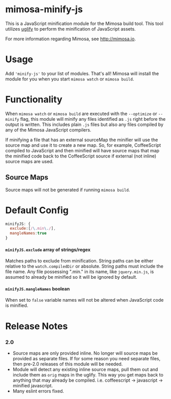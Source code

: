 mimosa-minify-js
===========

This is a JavaScript minification module for the Mimosa build tool. This tool utilizes [uglify](https://github.com/mishoo/UglifyJS2) to perform the minification of JavaScript assets.

For more information regarding Mimosa, see http://mimosa.io.

# Usage

Add `'minify-js'` to your list of modules.  That's all!  Mimosa will install the module for you when you start `mimosa watch` or `mimosa build`.

# Functionality

When `mimosa watch` or `mimosa build` are executed with the `--optimize` or `--minify` flag, this module will minify any files identified as `.js` right before the output is written.  This includes plain `.js` files but also any files compiled by any of the Mimosa JavaScript compilers.

If minifying a file that has an external sourceMap the minifier will use the source map and use it to create a new map. So, for example, CoffeeScript compiled to JavaScript and then minified will have source maps that map the minified code back to the CoffeeScript source if external (not inline) source maps are used.

## Source Maps

Source maps will not be generated if running `mimosa build`.

# Default Config

```javascript
minifyJS: {
  exclude:[/\.min\./],
  mangleNames:true
}
```

#### `minifyJS.exclude` array of strings/regex
Matches paths to exclude from minification. String paths can be either relative to the `watch.compiledDir` or absolute. String paths must include the file name. Any file possessing ".min." in its name, like `jquery.min.js`, is assumed to already be minified so it will be ignored by default.

#### `minifyJS.mangleNames` boolean
When set to `false` variable names will not be altered when JavaScript code is minified.

# Release Notes

### 2.0
* Source maps are only provided inline. No longer will source maps be provided as separate files. If for some reason you need separate files, then pre-2.0 releases of this module will be needed.
* Module will detect any existing inline source maps, pull them out and include them as `orig` maps in the uglify.  This way you get maps back to anything that may already be compiled.  i.e. coffeescript -> javascript -> minified javascript.
* Many eslint errors fixed.